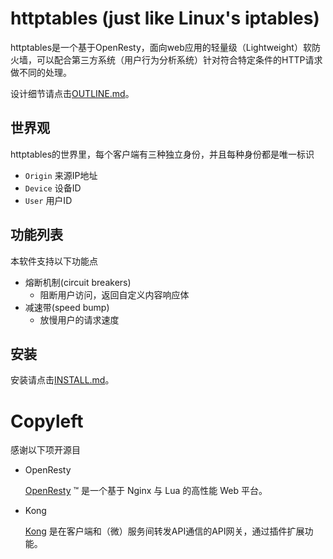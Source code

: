 # httptables (just like Linux's iptables)
httptables是一个基于OpenResty，面向web应用的轻量级（Lightweight）软防火墙，可以配合第三方系统（用户行为分析系统）针对符合特定条件的HTTP请求做不同的处理。


设计细节请点击[OUTLINE.md](doc/OUTLINE.md)。

## 世界观
httptables的世界里，每个客户端有三种独立身份，并且每种身份都是唯一标识

* `Origin` 来源IP地址
* `Device` 设备ID
* `User`   用户ID

##  功能列表
本软件支持以下功能点

* 熔断机制(circuit breakers)
  * 阻断用户访问，返回自定义内容响应体
* 减速带(speed bump)
  * 放慢用户的请求速度

## 安装
安装请点击[INSTALL.md](doc/INSTALL.md)。

# Copyleft
感谢以下项开源目

* OpenResty

  [OpenResty](https://openresty.org/en/) ™ 是一个基于 Nginx 与 Lua 的高性能 Web 平台。

* Kong

  [Kong](http://www.getkong.org/) 是在客户端和（微）服务间转发API通信的API网关，通过插件扩展功能。

